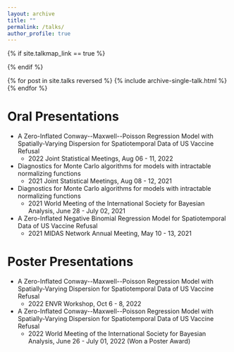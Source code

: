 ```yaml
---
layout: archive
title: ""
permalink: /talks/
author_profile: true
---
```


{% if site.talkmap_link == true %}

{% endif %}

{% for post in site.talks reversed %}
  {% include archive-single-talk.html %}
{% endfor %}

Oral Presentations
======
* A Zero-Inflated Conway--Maxwell--Poisson Regression Model with Spatially-Varying Dispersion for Spatiotemporal Data of US Vaccine Refusal
  - 2022 Joint Statistical Meetings, Aug 06 - 11, 2022
* Diagnostics for Monte Carlo algorithms for models with intractable normalizing functions
  - 2021 Joint Statistical Meetings, Aug 08 - 12, 2021
* Diagnostics for Monte Carlo algorithms for models with intractable normalizing functions
  - 2021 World Meeting of the International Society for Bayesian Analysis, June 28 - July 02, 2021
* A Zero-Inflated Negative Binomial Regression Model for Spatiotemporal Data of US Vaccine Refusal
  - 2021 MIDAS Network Annual Meeting, May 10 - 13, 2021

Poster Presentations
======
* A Zero-Inflated Conway--Maxwell--Poisson Regression Model with Spatially-Varying Dispersion for Spatiotemporal Data of US Vaccine Refusal
  - 2022 ENVR Workshop, Oct 6 - 8, 2022
* A Zero-Inflated Conway--Maxwell--Poisson Regression Model with Spatially-Varying Dispersion for Spatiotemporal Data of US Vaccine Refusal
  - 2022 World Meeting of the International Society for Bayesian Analysis, June 26 - July 01, 2022 (Won a Poster Award)
